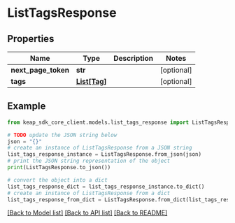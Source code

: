 # ListTagsResponse


## Properties

Name | Type | Description | Notes
------------ | ------------- | ------------- | -------------
**next_page_token** | **str** |  | [optional] 
**tags** | [**List[Tag]**](Tag.md) |  | [optional] 

## Example

```python
from keap_sdk_core_client.models.list_tags_response import ListTagsResponse

# TODO update the JSON string below
json = "{}"
# create an instance of ListTagsResponse from a JSON string
list_tags_response_instance = ListTagsResponse.from_json(json)
# print the JSON string representation of the object
print(ListTagsResponse.to_json())

# convert the object into a dict
list_tags_response_dict = list_tags_response_instance.to_dict()
# create an instance of ListTagsResponse from a dict
list_tags_response_from_dict = ListTagsResponse.from_dict(list_tags_response_dict)
```
[[Back to Model list]](../README.md#documentation-for-models) [[Back to API list]](../README.md#documentation-for-api-endpoints) [[Back to README]](../README.md)


